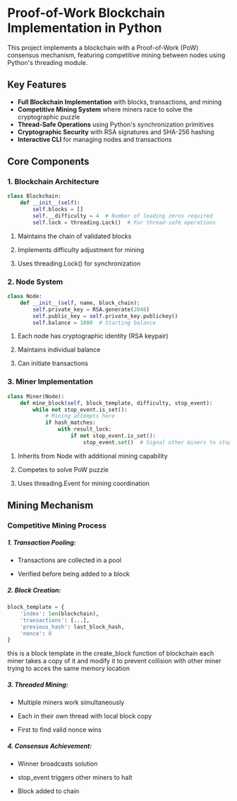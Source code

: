 # Proof-of-Work Blockchain Implementation in Python

This project implements a blockchain with a Proof-of-Work (PoW) consensus mechanism, featuring competitive mining between nodes using Python's threading module.

## Key Features

- **Full Blockchain Implementation** with blocks, transactions, and mining
- **Competitive Mining System** where miners race to solve the cryptographic puzzle
- **Thread-Safe Operations** using Python's synchronization primitives
- **Cryptographic Security** with RSA signatures and SHA-256 hashing
- **Interactive CLI** for managing nodes and transactions

## Core Components

### 1. Blockchain Architecture

```python
class Blockchain:
    def __init__(self):
        self.blocks = []
        self.__difficulty = 4  # Number of leading zeros required
        self.lock = threading.Lock()  # For thread-safe operations
```

1. Maintains the chain of validated blocks

2. Implements difficulty adjustment for mining

3. Uses threading.Lock() for synchronization

### 2. Node System

```python
class Node:
    def __init__(self, name, block_chain):
        self.private_key = RSA.generate(2048)
        self.public_key = self.private_key.publickey()
        self.balance = 1000  # Starting balance
```

1. Each node has cryptographic identity (RSA keypair)

2. Maintains individual balance

3. Can initiate transactions

### 3. Miner Implementation

```python
class Miner(Node):
    def mine_block(self, block_template, difficulty, stop_event):
        while not stop_event.is_set():
            # Mining attempts here
            if hash_matches:
                with result_lock:
                    if not stop_event.is_set():
                        stop_event.set()  # Signal other miners to stop
```

1. Inherits from Node with additional mining capability

2. Competes to solve PoW puzzle

3. Uses threading.Event for mining coordination

## Mining Mechanism

### Competitive Mining Process

##### 1. Transaction Pooling:

- Transactions are collected in a pool

- Verified before being added to a block

##### 2. Block Creation:
```python
block_template = {
    'index': len(blockchain),
    'transactions': [...],
    'previous_hash': last_block_hash,
    'nonce': 0
}
```
this is a block template in the create_block function of blockchain
each miner takes a copy of it and modify it to prevent collision with
other miner trying to acces the same memory location

##### 3. Threaded Mining:
- Multiple miners work simultaneously

- Each in their own thread with local block copy

- First to find valid nonce wins

##### 4. Consensus Achievement:
- Winner broadcasts solution

- stop_event triggers other miners to halt

- Block added to chain


